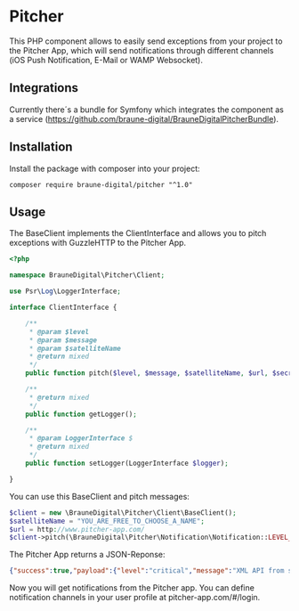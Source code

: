 # Pitcher
This PHP component allows to easily send exceptions from your project to the Pitcher App, which will send notifications through different channels (iOS Push Notification, E-Mail or WAMP Websocket). 

## Integrations

Currently there´s a bundle for Symfony which integrates the component as a service (https://github.com/braune-digital/BrauneDigitalPitcherBundle).

## Installation

Install the package with composer into your project:

```
composer require braune-digital/pitcher "^1.0"
```

## Usage

The BaseClient implements the ClientInterface and allows you to pitch exceptions with GuzzleHTTP to the Pitcher App.

```php
<?php

namespace BrauneDigital\Pitcher\Client;

use Psr\Log\LoggerInterface;

interface ClientInterface {

	/**
	 * @param $level
	 * @param $message
	 * @param $satelliteName
	 * @return mixed
	 */
	public function pitch($level, $message, $satelliteName, $url, $secret, $apiVersion);

	/**
	 * @return mixed
	 */
	public function getLogger();

	/**
	 * @param LoggerInterface $
	 * @return mixed
	 */
	public function setLogger(LoggerInterface $logger);

}
```

You can use this BaseClient and pitch messages:
```php
$client = new \BrauneDigital\Pitcher\Client\BaseClient();
$satelliteName = "YOU_ARE_FREE_TO_CHOOSE_A_NAME";
$url = http://www.pitcher-app.com/
$client->pitch(\BrauneDigital\Pitcher\Notification\Notification::LEVEL_CRITICAL, 'XML API from server B is down', $satelliteName, $url, $secret, 1);
```

The Pitcher App returns a JSON-Reponse:

```json
{"success":true,"payload":{"level":"critical","message":"XML API from server B is down","date":"2016-04-13T13:23:15+0200","satellite":"YOU_ARE_FREE_TO_CHOOSE_A_NAME","checked":false,"id":141},"errors":[]}
```

Now you will get notifications from the Pitcher app. You can define notification channels in your user profile at pitcher-app.com/#/login.

